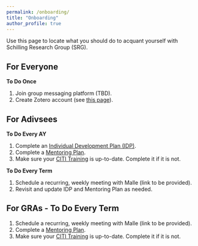 ```yaml
---
permalink: /onboarding/
title: "Onboarding"
author_profile: true
---
```


Use this page to locate what you should do to acquant yourself with Schilling Research Group (SRG). 

## **For Everyone**
**To Do Once**
1. Join group messaging platform (TBD). 
2. Create Zotero account (see [this page](https://schillingmr.github.io/schilling-rg/portfolio/citation-management/)).

## **For Adivsees**
**To Do Every AY**
1. Complete an [Individual Development Plan (IDP)](https://docs.google.com/document/d/10H6KeR3W_oNycgeoGkz0QZbW9cUxJ5j487ZjktIxWbs/edit?usp=sharing).
2. Complete a [Mentoring Plan](https://docs.google.com/document/d/1lVPOhaGQ7zV01xwUOo_bu2AJRiZPzDBlRiUjcAO7XMQ/edit?usp=sharing).
3. Make sure your [CITI Training](https://researchcompliance.asu.edu/human-subjects/training/) is up-to-date. Complete it if it is not. 

**To Do Every Term**
1. Schedule a recurring, weekly meeting with Malle (link to be provided). 
2. Revisit and update IDP and Mentoring Plan as needed. 

## **For GRAs - To Do Every Term**
1. Schedule a recurring, weekly meeting with Malle (link to be provided).
2. Complete a [Mentoring Plan](https://docs.google.com/document/d/1lVPOhaGQ7zV01xwUOo_bu2AJRiZPzDBlRiUjcAO7XMQ/edit?usp=sharing).
3. Make sure your [CITI Training](https://researchcompliance.asu.edu/human-subjects/training/) is up-to-date. Complete it if it is not.
